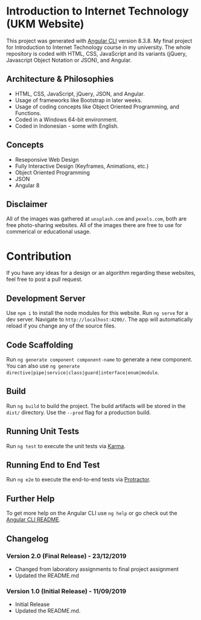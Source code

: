 # Introduction to Internet Technology (UKM Website)
This project was generated with [Angular CLI](https://github.com/angular/angular-cli) version 8.3.8.
My final project for Introduction to Internet Technology course in my university. The whole repository is coded with HTML, CSS, JavaScript and its variants (jQuery, Javascript Object Notation or JSON), and Angular.

## Architecture & Philosophies
* HTML, CSS, JavaScript, jQuery, JSON, and Angular.
* Usage of frameworks like Bootstrap in later weeks.
* Usage of coding concepts like Object Oriented Programming, and Functions.
* Coded in a Windows 64-bit environment.
* Coded in Indonesian - some with English.

## Concepts
* Reseponsive Web Design
* Fully Interactive Design (Keyframes, Animations, etc.)
* Object Oriented Programming
* JSON
* Angular 8

## Disclaimer
All of the images was gathered at `unsplash.com` and `pexels.com`, both are free photo-sharing websites. All of the images there are free to use for commerical or educational usage.

# Contribution
If you have any ideas for a design or an algorithm regarding these websites, feel free to post a pull request.

## Development Server
Use `npm i` to install the node modules for this website. Run `ng serve` for a dev server. Navigate to `http://localhost:4200/`. The app will automatically reload if you change any of the source files.

## Code Scaffolding
Run `ng generate component component-name` to generate a new component. You can also use `ng generate directive|pipe|service|class|guard|interface|enum|module`.

## Build
Run `ng build` to build the project. The build artifacts will be stored in the `dist/` directory. Use the `--prod` flag for a production build.

## Running Unit Tests
Run `ng test` to execute the unit tests via [Karma](https://karma-runner.github.io).

## Running End to End Test
Run `ng e2e` to execute the end-to-end tests via [Protractor](http://www.protractortest.org/).

## Further Help
To get more help on the Angular CLI use `ng help` or go check out the [Angular CLI README](https://github.com/angular/angular-cli/blob/master/README.md).

## Changelog
### Version 2.0 (Final Release) - 23/12/2019
- Changed from laboratory assignments to final project assignment
- Updated the README.md

### Version 1.0 (Initial Release) - 11/09/2019
- Initial Release
- Updated the README.md.
